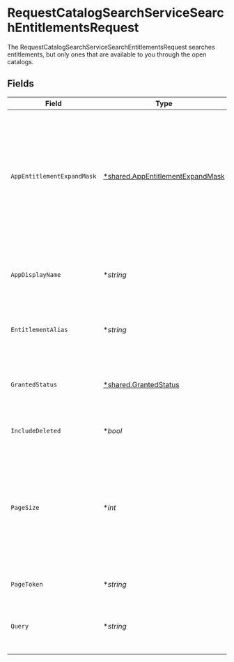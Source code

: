 # RequestCatalogSearchServiceSearchEntitlementsRequest

The RequestCatalogSearchServiceSearchEntitlementsRequest searches entitlements, but only ones that are available to you through the open catalogs.


## Fields

| Field                                                                                                                                  | Type                                                                                                                                   | Required                                                                                                                               | Description                                                                                                                            |
| -------------------------------------------------------------------------------------------------------------------------------------- | -------------------------------------------------------------------------------------------------------------------------------------- | -------------------------------------------------------------------------------------------------------------------------------------- | -------------------------------------------------------------------------------------------------------------------------------------- |
| `AppEntitlementExpandMask`                                                                                                             | [*shared.AppEntitlementExpandMask](../../../pkg/models/shared/appentitlementexpandmask.md)                                             | :heavy_minus_sign:                                                                                                                     | The app entitlement expand mask allows the user to get additional information when getting responses containing app entitlement views. |
| `AppDisplayName`                                                                                                                       | **string*                                                                                                                              | :heavy_minus_sign:                                                                                                                     | Search entitlements that belong to this app name (exact match).                                                                        |
| `EntitlementAlias`                                                                                                                     | **string*                                                                                                                              | :heavy_minus_sign:                                                                                                                     | Search for entitlements with this alias (exact match).                                                                                 |
| `GrantedStatus`                                                                                                                        | [*shared.GrantedStatus](../../../pkg/models/shared/grantedstatus.md)                                                                   | :heavy_minus_sign:                                                                                                                     | Search entitlements with this granted status for your signed in user.                                                                  |
| `IncludeDeleted`                                                                                                                       | **bool*                                                                                                                                | :heavy_minus_sign:                                                                                                                     | Include deleted entitlements                                                                                                           |
| `PageSize`                                                                                                                             | **int*                                                                                                                                 | :heavy_minus_sign:                                                                                                                     | The pageSize where 0 <= pageSize <= 100. Values < 10 will be set to 10. A value of 0 returns the default page size (currently 25)      |
| `PageToken`                                                                                                                            | **string*                                                                                                                              | :heavy_minus_sign:                                                                                                                     | The pageToken field.                                                                                                                   |
| `Query`                                                                                                                                | **string*                                                                                                                              | :heavy_minus_sign:                                                                                                                     | Fuzzy search the display name of resource types.                                                                                       |